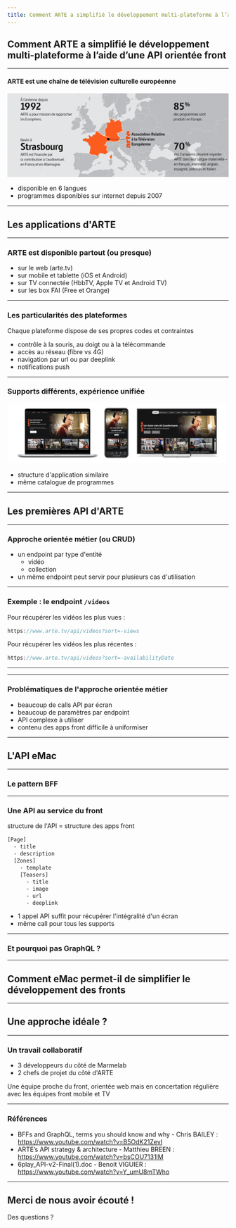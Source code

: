 ```yaml
---
title: Comment ARTE a simplifié le développement multi-plateforme à l’aide d’une API orientée front
---
```


<!-- .slide: data-background="./images/background-cheers.jpg" -->

## Comment ARTE a simplifié le développement multi-plateforme à l’aide d’une API orientée front

---

#### ARTE est une chaîne de télévision culturelle européenne

![ARTE en bref](images/arte-en-bref.png) <!-- .element width="100%" -->

- disponible en 6 langues
- programmes disponibles sur internet depuis 2007

---

<!-- .slide: data-background="./images/background-apple-tv-remote.jpg" -->

## Les applications d'ARTE

---

### ARTE est disponible partout (ou presque)

- sur le web (arte.tv)
- sur mobile et tablette (iOS et Android)
- sur TV connectée (HbbTV, Apple TV et Android TV)
- sur les box FAI (Free et Orange)

---

### Les particularités des plateformes

Chaque plateforme dispose de ses propres codes et contraintes

- contrôle à la souris, au doigt ou à la télécommande
- accès au réseau (fibre vs 4G)
- navigation par url ou par deeplink
- notifications push

---

### Supports différents, expérience unifiée

![ARTE partout](images/arte-multi-device.png) <!-- .element width="100%" -->

- structure d'application similaire
- même catalogue de programmes

---

<!-- .slide: data-background="./images/background-cassette.jpg" -->

## Les premières API d'ARTE

---

### Approche orientée métier (ou CRUD)

- un endpoint par type d'entité
  - vidéo
  - collection
- un même endpoint peut servir pour plusieurs cas d'utilisation

---

### Exemple : le endpoint `/videos`

Pour récupérer les vidéos les plus vues :

```javascript
https://www.arte.tv/api/videos?sort=-views
```

Pour récupérer les vidéos les plus récentes :

```javascript
https://www.arte.tv/api/videos?sort=-availabilityDate
```

---

<!-- .slide: data-background="./images/requests-breakdown.jpg" -->

---

### Problématiques de l'approche orientée métier

- beaucoup de calls API par écran
- beaucoup de paramètres par endpoint
- API complexe à utiliser
- contenu des apps front difficile à uniformiser

---

<!-- .slide: data-background="./images/background-architecture.jpg" -->

## L'API eMac

---

### Le pattern BFF

---

### Une API au service du front

structure de l'API = structure des apps front

```javasscript
[Page]
  - title
  - description
  [Zones]
    - template
    [Teasers]
      - title
      - image
      - url
      - deeplink
```

- 1 appel API suffit pour récupérer l'intégralité d'un écran
- même call pour tous les supports

---

### Et pourquoi pas GraphQL ?

---

## Comment eMac permet-il de simplifier le développement des fronts

---

## Une approche idéale ?

---

### Un travail collaboratif

- 3 développeurs du côté de Marmelab
- 2 chefs de projet du côté d'ARTE

Une équipe proche du front, orientée web mais en concertation régulière avec les équipes front mobile et TV

---

### Références

- BFFs and GraphQL, terms you should know and why - Chris BAILEY : https://www.youtube.com/watch?v=B5OdK21ZevI
- ARTE’s API strategy & architecture - Matthieu BREEN : https://www.youtube.com/watch?v=bsCOU7131lM
- 6play_API-v2-Final(1).doc - Benoit VIGUIER : https://www.youtube.com/watch?v=Y_umU8mTWho

---

## Merci de nous avoir écouté !

Des questions ?
